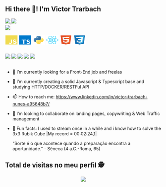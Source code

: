 ## Hi there 🤘! I'm Victor Trarbach

  <div>
    <a href="https://github.com/VictorTrarbach">
      <img height="180em" src="https://github-readme-stats.vercel.app/api?username=VictorTrarbach&show_icons=true&theme=radical&include_all_commits=true&count_private=true&layout=compact"/>
      <img height="180em" src="https://github-readme-stats.vercel.app/api/top-langs/?username=VictorTrarbach&layout=compact&langs_count=8&theme=radical"data-canonical-src="https://github-readme-stats.vercel.app/api?username=VictorTrarbach&show_icons=true&theme=radical&line_height=27&include_all_commits=true"/>
    </a>
  </div>
  
  <a align="center" href="https://github.com/VictorTrarbach">
    <img align="center" height="140em"; height: auto; src="https://wakatime.com/@VTNS" data-canonical-src="https://github-readme-stats.vercel.app/api/wakatime?username=VTNS&theme=radical&layout=compact"; style="max-width: 100%;">
  </a>
 
  
  <div style="display: inline_block"><br>
    <img align="center" alt="VTNS-Js" height="30" width="40" src="https://raw.githubusercontent.com/devicons/devicon/master/icons/javascript/javascript-plain.svg">
    <img align="center" alt="VTNS-Ts" height="30" width="40" src="https://raw.githubusercontent.com/devicons/devicon/master/icons/typescript/typescript-plain.svg">
    <img align="center" alt="VTNS-Js" height="30" width="40" src="https://raw.githubusercontent.com/devicons/devicon/master/icons/python/python-original.svg">
    <img align="center" alt="VTNS-React" height="30" width="40" src="https://raw.githubusercontent.com/devicons/devicon/master/icons/react/react-original.svg">
    <img align="center" alt="VTNS-HTML" height="30" width="40" src="https://raw.githubusercontent.com/devicons/devicon/master/icons/html5/html5-original.svg">
    <img align="center" alt="VTNS-CSS" height="30" width="40" src="https://raw.githubusercontent.com/devicons/devicon/master/icons/css3/css3-original.svg">
    <!--<img align="right" alt="VTNS-pic" height="150" style="border-radius:50px;" src="">-->
  </div>

  ##
  
<div>
    <a href="https://www.instagram.com/ovictortrarbach/" target="_blank"><img src="https://img.shields.io/badge/-Instagram-%23E4405F?style=for-the-badge&logo=instagram&logoColor=white" target="_blank"></a>
    <a href="https://www.twitch.tv/bigtemon" target="_blank"><img src="https://img.shields.io/badge/Twitch-9146FF?style=for-the-badge&logo=twitch&logoColor=white" target="_blank"></a>
   <a href="https://discord.gg/Zvy8XWmM" target="_blank"><img src="https://img.shields.io/badge/Discord-7289DA?style=for-the-badge&logo=discord&logoColor=white" target="_blank"></a> 
    <a href = "mailto:vtnsdev@gmail.com"><img src="https://img.shields.io/badge/-Gmail-%23333?style=for-the-badge&logo=gmail&logoColor=white" target="_blank"></a>
    <a href="https://www.linkedin.com/in/victor-trarbach-nunes-a95648b7/" target="_blank"><img src="https://img.shields.io/badge/-LinkedIn-%230077B5?style=for-the-badge&logo=linkedin&logoColor=white" target="_blank"></a> 
  </div>
  <br>
  
- 🔭 I’m currently looking for a Front-End job and freelas
  
- 🌱 I’m currently creating a solid Javascript & Typescript base and studying HTTP/DOCKER/RESTFul API
  
- 📫 How to reach me: https://www.linkedin.com/in/victor-trarbach-nunes-a95648b7/
  
- 👯 I’m looking to collaborate on landing pages, copywriting & Web Traffic management
  
- 🎪 Fun facts: I used to stream once in a while and i know how to solve the 3x3 Rubik Cube |My record = 00:02:24,1|

  “Sorte é o que acontece quando a preparação encontra a oportunidade.” - Sêneca (4 a.C.-Roma, 65)
  
 <p align="center"> 

   ## <text align="center">Total de visitas no meu perfil :detective:</text> <br>
 <p align="center"> 
   <img alingn="center" src="https://profile-counter.glitch.me/VTNSCC/count.svg" />
 </p>

</p>
 
